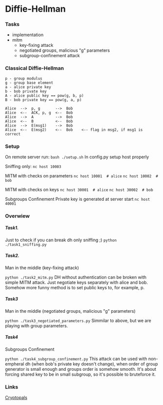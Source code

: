 # Diffie-Hellman

### Tasks

* implementation
* mitm
    + key-fixing attack
    + negotiated groups, malicious "g" parameters
    + subgroup-confinement attack


### Classical Diffie-Hellman
```
p - group modulus
g - group base element
a - alice private key
b - bob private key
A - alice public key == pow(g, b, p)
B - bob private key == pow(g, a, p)

Alice  -->  p, g       -->  Bob
Alice  <--  ACK, p, g  <--  Bob
Alice  -->  A          -->  Bob
Alice  <--  B          <--  Bob
Alice  -->  E(msg1)    -->  Bob
Alice  <--  E(msg2)    <--  Bob    <-- flag in msg2, if msg1 is correct
```

### Setup
On remote server run: `bash ./setup.sh`
In config.py setup host properly

Sniffing only:
`nc host 10003`

MITM with checks on parameters
`nc host 10001  # alice`
`nc host 10002  # bob`

MITM with checks on keys
`nc host 30001  # alice`
`nc host 30002  # bob`

Subgroups Confinement
Private key is generated at server start
`nc host 40001`


### Overwiew

##### Task1.
Just to check if you can break dh only sniffing ;)
`python ./task1_sniffing.py`

##### Task2.
Man in the middle (key-fixing attack)

`python ./task2_mitm.py`
DH without authentication can be broken with simple MITM attack. Just negotiate keys separately with alice and bob.
Somehow more funny method is to set public keys to, for example, p.

##### Task3
Man in the middle (negotiated groups, malicious "g" parameters)

`python ./task3_negotiated_parameters.py`
Simmilar to above, but we are playing with group parameters.

##### Task4
Subgroups Confinement

`python ./task4_subgroup_confinement.py`
This attack can be used with non-empheral dh (when bob's private key doesn't change), when order of group generator is small enough and groups order is somehow smooth. It's about forcing shared key to be in small subgroup, so it's possible to bruteforce it.

### Links
[Cryptopals](https://cryptopals.com/sets/5)
